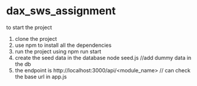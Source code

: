 # dax_sws_assignment


to start the project 
1. clone the project
2. use npm to install all the dependencies
3. run the project using 
     npm run start
4. create the seed data in the database
    node seed.js //add dummy data in the db
6. the endpoint is 
    http://localhost:3000/api/<module_name> // can check the base url in app.js
   
